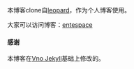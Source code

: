 

本博客clone自[leopard](http://baixin.io)，作为个人博客使用。

大家可以访问博客：[entespace](http://entespace.com "httP://entespace.com")
#### 感谢   

本博客在[Vno Jekyll](https://github.com/onevcat/vno-jekyll)基础上修改的。  